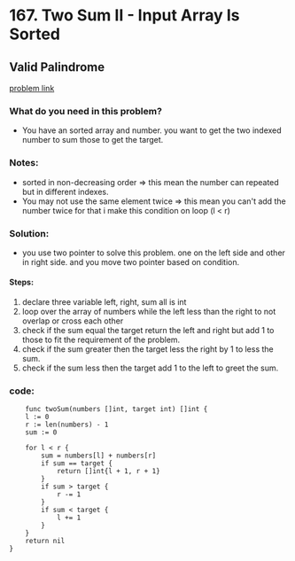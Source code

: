 # 167. Two Sum II - Input Array Is Sorted

## Valid Palindrome
[problem link](https://leetcode.com/problems/two-sum-ii-input-array-is-sorted)

### What do you need in this problem?
* You have an sorted array and number. you want to get the two indexed number to sum those to get the target.

### Notes:
* sorted in non-decreasing order => this mean the number can repeated but in different indexes. 
* You may not use the same element twice => this mean you can't add the number twice for that i make this condition on loop (l < r)

### Solution:
* you use two pointer to solve this problem. one on the left side and other in right side. and you move two pointer based on condition.
#### Steps:
1. declare three variable left, right, sum all is int
2. loop over the array of numbers while the left less than the right to not overlap or cross each other
3. check if the sum equal the target return the left and right but add 1 to those to fit the requirement of the problem.
4. check if the sum greater then the target less the right by 1 to less the sum.
5. check if the sum less then the target add 1 to the left to greet the sum.

### code:
```
    func twoSum(numbers []int, target int) []int {
	l := 0
	r := len(numbers) - 1
	sum := 0

	for l < r {
		sum = numbers[l] + numbers[r]
		if sum == target {
			return []int{l + 1, r + 1}
		}
		if sum > target {
			r -= 1
		}
		if sum < target {
			l += 1
		}
	}
	return nil
}
```
